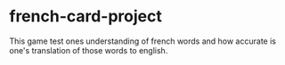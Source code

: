 # french-card-project
This game test ones understanding of french words and how accurate is one's translation of those words to english. 
